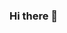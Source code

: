 ### Hi there 👋

<!--
# My name is Kai Wang, and I'm a systems engineering major at Penn!

- Some interests of mine: 
    - Eating 
    - Sleeping
    - Pretending I like to read
    - Exploring
    - NFL/NBA
    - Going to museums/aquariums

- Fun Facts:
    - Can wiggle my ears
    - Beat peanut allergy
    - Beat almond allergy
    - Don't like eating fish
-->
